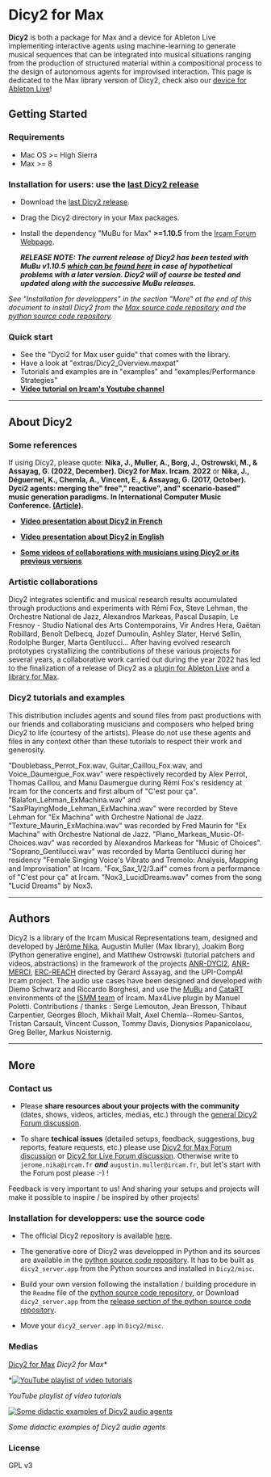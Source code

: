 Dicy2 for Max
=============

**Dicy2** is both a package for Max and a device for Ableton Live implementing interactive agents using machine-learning to generate musical sequences that can be integrated into musical situations ranging from the production of structured material within a compositional process to the design of autonomous agents for improvised interaction. This page is dedicated to the Max library version of Dicy2, check also our [device for Ableton Live](https://forum.ircam.fr/projects/detail/dicy2-for-live/)!

Getting Started
---------------

### Requirements

*   Mac OS >= High Sierra
*   Max >= 8

### Installation for users: use the [last Dicy2 release](https://github.com/DYCI2/Dicy2/releases/tag/3)

*   Download the [last Dicy2 release](https://github.com/DYCI2/Dicy2/releases/tag/3).
*   Drag the Dicy2 directory in your Max packages.
*   Install the dependency "MuBu for Max" **\>=1.10.5** from the [Ircam Forum Webpage](https://forum.ircam.fr/projects/releases/mubu/).
    
    _**RELEASE NOTE: The current release of Dicy2 has been tested with MuBu v1.10.5 [which can be found here](https://forum.ircam.fr/projects/releases/mubu/) in case of hypothetical problems with a later version. Dicy2 will of course be tested and updated along with the successive MuBu releases.**_
    
_See "Installation for developpers" in the section "More" at the end of this document to install Dicy2 from the [Max source code repository](https://github.com/DYCI2/Dicy2) and the [python source code repository](https://github.com/DYCI2/Dicy2-python)._

### Quick start

*   See the "Dyci2 for Max user guide" that comes with the library.
*   Have a look at "extras/Dicy2\_Overview.maxpat"
*   Tutorials and examples are in "examples" and "examples/Performance Strategies"
*   **[Video tutorial on Ircam's Youtube channel](https://forum.ircam.fr/article/detail/dicy2-tutorials/)**

* * *

About Dicy2
-----------

### Some references

If using Dicy2, please quote: **Nika, J., Muller, A., Borg, J., Ostrowski, M., & Assayag, G. (2022, December). Dicy2 for Max. Ircam. 2022** or **Nika, J., Déguernel, K., Chemla, A., Vincent, E., & Assayag, G. (2017, October). Dyci2 agents: merging the" free"," reactive", and" scenario-based" music generation paradigms. In International Computer Music Conference. [(Article)](https://hal.archives-ouvertes.fr/hal-01583089/document).**

*   **[Video presentation about Dicy2 in French](https://youtu.be/Co_9xZTFPEs)**
    
*   **[Video presentation about Dicy2 in English](https://youtu.be/RXKJbpJb8w4?t=1530)**
    
*   **[Some videos of collaborations with musicians using Dicy2 or its previous versions](https://youtube.com/playlist?list=PL-C_JLZNFAGfGwtMPrRz9gOD3LnAMnHkO)**
    

### Artistic collaborations

Dicy2 integrates scientific and musical research results accumulated through productions and experiments with Rémi Fox, Steve Lehman, the Orchestre National de Jazz, Alexandros Markeas, Pascal Dusapin, Le Fresnoy - Studio National des Arts Contemporains, Vir Andres Hera, Gaëtan Robillard, Benoît Delbecq, Jozef Dumoulin, Ashley Slater, Hervé Sellin, Rodolphe Burger, Marta Gentilucci... After having evolved research prototypes crystallizing the contributions of these various projects for several years, a collaborative work carried out during the year 2022 has led to the finalization of a release of Dicy2 as a [plugin for Ableton Live](https://forum.ircam.fr/projects/detail/dicy2-for-live/) and a [library for Max](https://github.com/DYCI2/Dicy2/releases/tag/3).

### Dicy2 tutorials and examples

This distribution includes agents and sound files from past productions with our friends and collaborating musicians and composers who helped bring Dicy2 to life (courtesy of the artists). Please do not use these agents and files in any context other than these tutorials to respect their work and generosity.

"Doublebass\_Perrot\_Fox.wav, Guitar\_Caillou\_Fox.wav, and Voice\_Daumergue\_Fox.wav" were respectively recorded by Alex Perrot, Thomas Caillou, and Manu Daumergue during Rémi Fox's residency at Ircam for the concerts and first album of "C'est pour ça". "Balafon\_Lehman\_ExMachina.wav" and "SaxPlayingMode\_Lehman\_ExMachina.wav" were recorded by Steve Lehman for "Ex Machina" with Orchestre National de Jazz. "Texture\_Maurin\_ExMachina.wav" was recorded by Fred Maurin for "Ex Machina" with Orchestre National de Jazz. "Piano\_Markeas\_Music-Of-Choices.wav" was recorded by Alexandros Markeas for "Music of Choices". "Soprano\_Gentilucci.wav" was recorded by Marta Gentilucci during her residency "Female Singing Voice's Vibrato and Tremolo: Analysis, Mapping and Improvisation" at Ircam. "Fox\_Sax\_1/2/3.aif" comes from a performance of "C'est pour ça" at Ircam. "Nox3\_LucidDreams.wav" comes from the song "Lucid Dreams" by Nox3.

* * *

Authors
-------

Dicy2 is a library of the Ircam Musical Representations team, designed and developed by [Jérôme Nika](https://jeromenika.com/), Augustin Muller (Max library), Joakim Borg (Python generative engine), and Matthew Ostrowski (tutorial patchers and videos, abstractions) in the framework of the projects [ANR-DYCI2](http://repmus.ircam.fr/dyci2), [ANR-MERCI](http://repmus.ircam.fr/merci), [ERC-REACH](http://repmus.ircam.fr/reach) directed by Gérard Assayag, and the UPI-CompAI Ircam project. The audio use cases have been designed and developed with Diemo Schwarz and Riccardo Borghesi, and use the [MuBu](https://forum.ircam.fr/projects/detail/mubu/) and [CataRT](https://ircam-ismm.github.io/max-msp/catart.html) environments of the [ISMM team](https://www.stms-lab.fr/team/interaction-son-musique-mouvement/) of Ircam. Max4Live plugin by Manuel Poletti. Contributions / thanks : Serge Lemouton, Jean Bresson, Thibaut Carpentier, Georges Bloch, Mikhaïl Malt, Axel Chemla--Romeu-Santos, Tristan Carsault, Vincent Cusson, Tommy Davis, Dionysios Papanicolaou, Greg Beller, Markus Noisternig.

* * *

More
----

### Contact us

*   Please **share resources about your projects with the community** (dates, shows, videos, articles, medias, etc.) through the [general Dicy2 Forum discussion](https://discussion.forum.ircam.fr/c/dicy2/755).
    
*   To share **techical issues** (detailed setups, feedback, suggestions, bug reports, feature requests, etc.) please use [Dicy2 for Max Forum discussion](https://discussion.forum.ircam.fr/c/dicy2/dicy2-for-max/1027) or [Dicy2 for Live Forum discussion](https://discussion.forum.ircam.fr/c/dicy2/dicy2-for-live/751). Otherwise write to `jerome.nika@ircam.fr` _**and**_ `augustin.muller@ircam.fr`, but let's start with the Forum post please :-) !
    
Feedback is very important to us! And sharing your setups and projects will make it possible to inspire / be inspired by other projects!

### Installation for developpers: use the source code

* The official Dicy2 repository is available [here](https://github.com/DYCI2/Dicy2).
    
*   The generative core of Dicy2 was developped in Python and its sources are available in the [python source code repository](https://github.com/DYCI2/Dicy2-python). It has to be built as `dicy2_server.app` from the Python sources and installed in `Dicy2/misc`.
    
*   Build your own version following the installation / building procedure in the `Readme` file of the [python source code repository](https://github.com/DYCI2/Dicy2-python), or Download `dicy2_server.app` from the [release section of the python source code repository](https://github.com/DYCI2/Dicy2-python/releases).
    
*   Move your `dicy2_server.app` in `Dicy2/misc`.

### Medias

[Dicy2 for Max](https://forum.ircam.fr/logo_small.png)
*Dicy2 for Max**


*[![YouTube playlist of video tutorials](https://img.youtube.com/vi/xt8-rlqMIQM/0.jpg)](https://www.youtube.com/watch?v=xt8-rlqMIQM&list=PL-C_JLZNFAGco5OO3loQkBRIiNrs0tCkt&index=1)

_YouTube playlist of video tutorials_

[![Some didactic examples of Dicy2 audio agents](https://img.youtube.com/vi/i87scN-mtUE/0.jpg)](https://www.youtube.com/watch?v=i87scN-mtUE)

_Some didactic examples of Dicy2 audio agents_
        

### License

GPL v3
